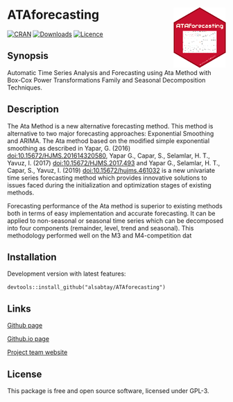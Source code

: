 # ATAforecasting <img src="man/figures/logo.png" align="right" />

[![CRAN](https://www.r-pkg.org/badges/version/ATAforecasting)](https://cran.r-project.org/package=ATAforecasting)
[![Downloads](https://cranlogs.r-pkg.org/badges/ATAforecasting)](https://cran.r-project.org/package=ATAforecasting)
[![Licence](https://img.shields.io/badge/licence-GPL--3-blue.svg)](https://www.gnu.org/licenses/gpl-3.0.en.html)

## Synopsis

Automatic Time Series Analysis and Forecasting using Ata Method with Box-Cox Power Transformations Family and Seasonal Decomposition Techniques.

## Description

The Ata Method is a new alternative forecasting method. This method is alternative to two major forecasting approaches: Exponential Smoothing and ARIMA.
The Ata method based on the modified simple exponential smoothing as described in Yapar, G. (2016) [doi:10.15672/HJMS.201614320580](https://doi.org/10.15672/HJMS.201614320580), 
Yapar G., Capar, S., Selamlar, H. T., Yavuz, I. (2017) [doi:10.15672/HJMS.2017.493](https://doi.org/10.15672/HJMS.2017.493) and Yapar G., Selamlar, H. T., Capar, S., Yavuz, I. (2019) 
[doi:10.15672/hujms.461032](https://doi.org/10.15672/hujms.461032) is a new univariate time series forecasting method which provides innovative solutions to issues faced during 
the initialization and optimization stages of existing methods.

Forecasting performance of the Ata method is superior to existing methods both in terms of easy implementation and accurate forecasting. 
It can be applied to non-seasonal or seasonal time series which can be decomposed into four components (remainder, level, trend and seasonal).
This methodology performed well on the M3 and M4-competition dat

## Installation

Development version with latest features:
```
devtools::install_github("alsabtay/ATAforecasting")
```

## Links

[Github page](https://github.com/alsabtay/ATAforecasting)

[Github.io page](https://alsabtay.github.io/ATAforecasting/)

[Project team website](https://atamethod.wordpress.com/)


## License
This package is free and open source software, licensed under GPL-3.
